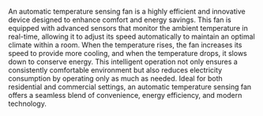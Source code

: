 An automatic temperature sensing fan is a highly efficient and innovative device designed to enhance comfort and energy savings. This fan is equipped with advanced sensors that monitor the ambient temperature in real-time, allowing it to adjust its speed automatically to maintain an optimal climate within a room. When the temperature rises, the fan increases its speed to provide more cooling, and when the temperature drops, it slows down to conserve energy. This intelligent operation not only ensures a consistently comfortable environment but also reduces electricity consumption by operating only as much as needed. Ideal for both residential and commercial settings, an automatic temperature sensing fan offers a seamless blend of convenience, energy efficiency, and modern technology.

